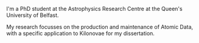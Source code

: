 I'm a PhD student at the Astrophysics Research Centre at the Queen's University of Belfast.

My research focusses on the production and maintenance of Atomic Data, with a specific application to Kilonovae for my dissertation.
